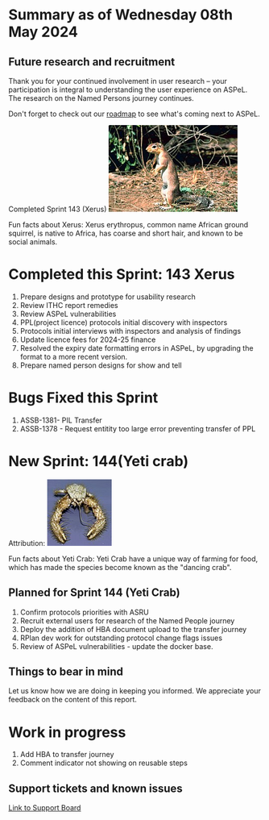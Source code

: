 # Summary as of Wednesday 08th May 2024



## Future research and recruitment 

Thank you for your continued involvement in user research – your participation is integral to understanding the user experience on ASPeL. The research on the Named Persons journey continues.  
 


Don't forget to check out our [roadmap](https://roadmap.prodpad.com/937455be-8d08-11ed-aa53-2a7db0eb1d9c) to see what's coming next to ASPeL.




Completed Sprint 143 (Xerus)
![Gary M. Stolz, Public domain, via Wikimedia Commons](graphs/Xerus_rutilus.jpg)





Fun facts about Xerus: Xerus erythropus, common name African ground squirrel, is native to Africa, has coarse and short hair, and known to be social animals.


# Completed this Sprint: 143 Xerus
1) Prepare designs and prototype for usability research
2) Review ITHC report remedies
3) Review ASPeL vulnerabilities
4) PPL(project licence) protocols initial discovery with inspectors
5) Protocols initial interviews with inspectors and analysis of findings
6) Update licence fees for 2024-25 finance
7) Resolved the expiry date formatting errors in ASPeL, by upgrading the format to a more recent version. 
8) Prepare named person designs for show and tell




# Bugs Fixed this Sprint
1) ASSB-1381- PIL Transfer
2) ASSB-1378 - Request entitity too large error preventing transfer of PPL



# New Sprint: 144(Yeti crab)








Attribution: ![Andrew Thurber, Oregon State University, CC BY-SA 2.0 <https://creativecommons.org/licenses/by-sa/2.0>, via Wikimedia Commons](graphs/128px-Yeti_crab.jpg)






Fun facts about Yeti Crab: Yeti Crab have a unique way of farming for food, which has made the species become known as the "dancing crab".




 

## Planned for Sprint 144 (Yeti Crab)
1) Confirm protocols priorities with ASRU
2) Recruit external users for research of the Named People journey
3) Deploy the addition of HBA document upload to the transfer journey
4) RPlan dev work for outstanding protocol change flags issues
5) Review of ASPeL vulnerabilities - update the docker base.

   


## Things to bear in mind
Let us know how we are doing in keeping you informed. We appreciate your feedback on the content of this report.

# Work in progress
1) Add HBA to transfer journey
2) Comment indicator not showing on reusable steps

   
 
   
## Support tickets and known issues
[Link to Support Board](https://collaboration.homeoffice.gov.uk/jira/secure/RapidBoard.jspa?rapidView=1717)


